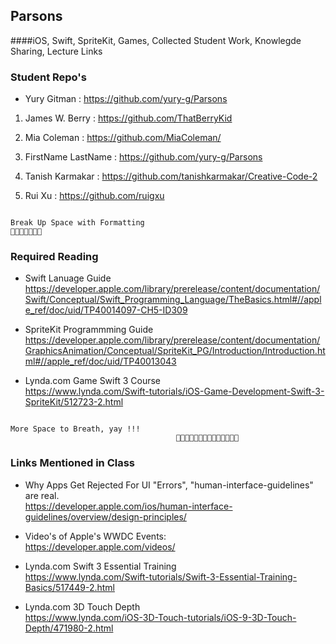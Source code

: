 ## Parsons 
####iOS, Swift, SpriteKit, Games, Collected Student Work, Knowlegde Sharing, Lecture Links


### Student Repo's
* Yury Gitman : https://github.com/yury-g/Parsons
1. James W. Berry : https://github.com/ThatBerryKid

3. Mia Coleman : https://github.com/MiaColeman/
1. FirstName LastName : https://github.com/yury-g/Parsons
4. Tanish Karmakar : https://github.com/tanishkarmakar/Creative-Code-2
5. Rui Xu : https://github.com/ruigxu

```

Break Up Space with Formatting 
🐶🐱🦊🐯🐰🙈🦁

```


### Required Reading
* Swift Lanuage Guide   
https://developer.apple.com/library/prerelease/content/documentation/Swift/Conceptual/Swift_Programming_Language/TheBasics.html#//apple_ref/doc/uid/TP40014097-CH5-ID309

*  SpriteKit Programmming Guide   
https://developer.apple.com/library/prerelease/content/documentation/GraphicsAnimation/Conceptual/SpriteKit_PG/Introduction/Introduction.html#//apple_ref/doc/uid/TP40013043

*  Lynda.com Game Swift 3 Course   
https://www.lynda.com/Swift-tutorials/iOS-Game-Development-Swift-3-SpriteKit/512723-2.html


```

More Space to Breath, yay !!!
                                     🐯🐰🐰🦊🐯🐰🐶🐱🦊🐯🐰🙈🦁🦁            

```


### Links Mentioned in Class
*  Why Apps Get Rejected For UI "Errors", "human-interface-guidelines" are real.   
https://developer.apple.com/ios/human-interface-guidelines/overview/design-principles/

*  Video's of Apple's WWDC Events:  
https://developer.apple.com/videos/

*  Lynda.com Swift 3 Essential Training  
https://www.lynda.com/Swift-tutorials/Swift-3-Essential-Training-Basics/517449-2.html

*  Lynda.com  3D Touch Depth  
https://www.lynda.com/iOS-3D-Touch-tutorials/iOS-9-3D-Touch-Depth/471980-2.html
